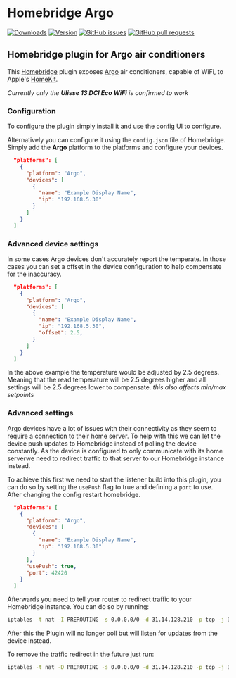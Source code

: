 # Homebridge Argo
[![Downloads](https://img.shields.io/npm/dt/homebridge-argo.svg)](https://www.npmjs.com/package/homebridge-argo)
[![Version](https://img.shields.io/npm/v/homebridge-argo.svg)](https://www.npmjs.com/package/homebridge-argo)
[![GitHub issues](https://img.shields.io/github/issues/0skillallluck/homebridge-argo)](https://github.com/0skillallluck/homebridge-argo/issues)
[![GitHub pull requests](https://img.shields.io/github/issues-pr/0skillallluck/homebridge-argo)](https://github.com/0skillallluck/homebridge-argo/pulls)

</span>

## Homebridge plugin for Argo air conditioners

This [Homebridge](https://github.com/homebridge/homebridge) plugin exposes [Argo](https://www.argoclima.com/en/) air conditioners,
capable of WiFi, to Apple's [HomeKit](https://www.apple.com/ios/home/).

*Currently only the **Ulisse 13 DCI Eco WiFi** is confirmed to work*

### Configuration

To configure the plugin simply install it and use the config UI to configure.

Alternatively you can configure it using the `config.json` file of Homebridge. Simply add the **Argo** platform to the platforms and configure your devices.
 
```json
  "platforms": [
    {
      "platform": "Argo",
      "devices": [
        {
          "name": "Example Display Name",
          "ip": "192.168.5.30"
        }
      ]
    }
  ]
```

### Advanced device settings

In some cases Argo devices don't accurately report the temperate. In those cases you can set a offset in the device configuration to
help compensate for the inaccuracy.

```json
  "platforms": [
    {
      "platform": "Argo",
      "devices": [
        {
          "name": "Example Display Name",
          "ip": "192.168.5.30",
          "offset": 2.5,
        }
      ]
    }
  ]
```

In the above example the temperature would be adjusted by 2.5 degrees. Meaning that the read temperature will be 2.5 degrees higher
and all settings will be 2.5 degrees lower to compensate. *this also affects min/max setpoints*

### Advanced settings

Argo devices have a lot of issues with their connectivity as they seem to require a connection to their home server.
To help with this we can let the device push updates to Homebridge instead of polling the device constantly.
As the device is configured to only communicate with its home serverwe need to redirect traffic to that server to our Homebridge instance instead.

To achieve this first we need to start the listener build into this plugin, you can do so by setting the `usePush` flag to true and defining a `port` to use.
After changing the config restart homebridge.

```json
  "platforms": [
    {
      "platform": "Argo",
      "devices": [
        {
          "name": "Example Display Name",
          "ip": "192.168.5.30"
        }
      ],
      "usePush": true,
      "port": 42420
    }
  ]
```

Afterwards you need to tell your router to redirect traffic to your Homebridge instance. You can do so by running:

```bash
iptables -t nat -I PREROUTING -s 0.0.0.0/0 -d 31.14.128.210 -p tcp -j DNAT --to-destination <your-homebridge-ip>:<your-port>
```

After this the Plugin will no longer poll but will listen for updates from the device instead.


To remove the traffic redirect in the future just run:
```bash
iptables -t nat -D PREROUTING -s 0.0.0.0/0 -d 31.14.128.210 -p tcp -j DNAT --to-destination <your-homebridge-ip>:<your-port>
```
